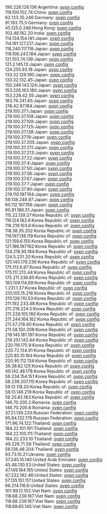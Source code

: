 190.226.128.136:Argentina: [ovpn config](vpn/190_226_128_136.ovpn)  
119.100.152.74:China: [ovpn config](vpn/119_100_152_74.ovpn)  
62.133.35.246:Germany: [ovpn config](vpn/62_133_35_246.ovpn)  
91.193.75.5:Germany: [ovpn config](vpn/91_193_75_5.ovpn)  
45.125.0.246:Hong Kong: [ovpn config](vpn/45_125_0_246.ovpn)  
103.48.182.20:India: [ovpn config](vpn/103_48_182_20.ovpn)  
114.134.154.141:Japan: [ovpn config](vpn/114_134_154_141.ovpn)  
114.191.127.217:Japan: [ovpn config](vpn/114_191_127_217.ovpn)  
118.240.117.118:Japan: [ovpn config](vpn/118_240_117_118.ovpn)  
119.106.243.184:Japan: [ovpn config](vpn/119_106_243_184.ovpn)  
121.103.74.139:Japan: [ovpn config](vpn/121_103_74_139.ovpn)  
121.2.145.13:Japan: [ovpn config](vpn/121_2_145_13.ovpn)  
124.255.93.18:Japan: [ovpn config](vpn/124_255_93_18.ovpn)  
133.32.129.190:Japan: [ovpn config](vpn/133_32_129_190.ovpn)  
133.32.132.45:Japan: [ovpn config](vpn/133_32_132_45.ovpn)  
150.249.143.124:Japan: [ovpn config](vpn/150_249_143_124.ovpn)  
153.205.163.180:Japan: [ovpn config](vpn/153_205_163_180.ovpn)  
153.228.42.55:Japan: [ovpn config](vpn/153_228_42_55.ovpn)  
183.76.241.85:Japan: [ovpn config](vpn/183_76_241_85.ovpn)  
218.42.87.184:Japan: [ovpn config](vpn/218_42_87_184.ovpn)  
219.100.37.1:Japan: [ovpn config](vpn/219_100_37_1.ovpn)  
219.100.37.108:Japan: [ovpn config](vpn/219_100_37_108.ovpn)  
219.100.37.109:Japan: [ovpn config](vpn/219_100_37_109.ovpn)  
219.100.37.125:Japan: [ovpn config](vpn/219_100_37_125.ovpn)  
219.100.37.138:Japan: [ovpn config](vpn/219_100_37_138.ovpn)  
219.100.37.19:Japan: [ovpn config](vpn/219_100_37_19.ovpn)  
219.100.37.205:Japan: [ovpn config](vpn/219_100_37_205.ovpn)  
219.100.37.211:Japan: [ovpn config](vpn/219_100_37_211.ovpn)  
219.100.37.213:Japan: [ovpn config](vpn/219_100_37_213.ovpn)  
219.100.37.22:Japan: [ovpn config](vpn/219_100_37_22.ovpn)  
219.100.37.4:Japan: [ovpn config](vpn/219_100_37_4.ovpn)  
219.100.37.50:Japan: [ovpn config](vpn/219_100_37_50.ovpn)  
219.100.37.58:Japan: [ovpn config](vpn/219_100_37_58.ovpn)  
219.100.37.67:Japan: [ovpn config](vpn/219_100_37_67.ovpn)  
219.100.37.7:Japan: [ovpn config](vpn/219_100_37_7.ovpn)  
219.100.37.90:Japan: [ovpn config](vpn/219_100_37_90.ovpn)  
219.110.197.164:Japan: [ovpn config](vpn/219_110_197_164.ovpn)  
59.138.248.97:Japan: [ovpn config](vpn/59_138_248_97.ovpn)  
60.112.197.158:Japan: [ovpn config](vpn/60_112_197_158.ovpn)  
60.91.186.31:Japan: [ovpn config](vpn/60_91_186_31.ovpn)  
115.22.139.37:Korea Republic of: [ovpn config](vpn/115_22_139_37.ovpn)  
116.124.182.6:Korea Republic of: [ovpn config](vpn/116_124_182_6.ovpn)  
118.219.103.6:Korea Republic of: [ovpn config](vpn/118_219_103_6.ovpn)  
118.38.35.202:Korea Republic of: [ovpn config](vpn/118_38_35_202.ovpn)  
119.197.136.119:Korea Republic of: [ovpn config](vpn/119_197_136_119.ovpn)  
121.159.6.155:Korea Republic of: [ovpn config](vpn/121_159_6_155.ovpn)  
121.186.197.162:Korea Republic of: [ovpn config](vpn/121_186_197_162.ovpn)  
124.216.95.184:Korea Republic of: [ovpn config](vpn/124_216_95_184.ovpn)  
124.5.231.20:Korea Republic of: [ovpn config](vpn/124_5_231_20.ovpn)  
125.140.179.236:Korea Republic of: [ovpn config](vpn/125_140_179_236.ovpn)  
175.113.6.97:Korea Republic of: [ovpn config](vpn/175_113_6_97.ovpn)  
175.117.213.44:Korea Republic of: [ovpn config](vpn/175_117_213_44.ovpn)  
175.211.236.85:Korea Republic of: [ovpn config](vpn/175_211_236_85.ovpn)  
183.109.114.69:Korea Republic of: [ovpn config](vpn/183_109_114_69.ovpn)  
1.231.1.37:Korea Republic of: [ovpn config](vpn/1_231_1_37.ovpn)  
210.105.15.216:Korea Republic of: [ovpn config](vpn/210_105_15_216.ovpn)  
210.126.110.53:Korea Republic of: [ovpn config](vpn/210_126_110_53.ovpn)  
211.192.233.48:Korea Republic of: [ovpn config](vpn/211_192_233_48.ovpn)  
211.219.224.5:Korea Republic of: [ovpn config](vpn/211_219_224_5.ovpn)  
211.229.105.160:Korea Republic of: [ovpn config](vpn/211_229_105_160.ovpn)  
211.244.164.162:Korea Republic of: [ovpn config](vpn/211_244_164_162.ovpn)  
211.57.218.90:Korea Republic of: [ovpn config](vpn/211_57_218_90.ovpn)  
211.58.150.208:Korea Republic of: [ovpn config](vpn/211_58_150_208.ovpn)  
218.145.181.197:Korea Republic of: [ovpn config](vpn/218_145_181_197.ovpn)  
219.251.143.44:Korea Republic of: [ovpn config](vpn/219_251_143_44.ovpn)  
220.116.175.9:Korea Republic of: [ovpn config](vpn/220_116_175_9.ovpn)  
220.72.134.91:Korea Republic of: [ovpn config](vpn/220_72_134_91.ovpn)  
220.85.10.164:Korea Republic of: [ovpn config](vpn/220_85_10_164.ovpn)  
220.95.112.134:Korea Republic of: [ovpn config](vpn/220_95_112_134.ovpn)  
36.38.62.125:Korea Republic of: [ovpn config](vpn/36_38_62_125.ovpn)  
49.142.46.178:Korea Republic of: [ovpn config](vpn/49_142_46_178.ovpn)  
58.234.154.151:Korea Republic of: [ovpn config](vpn/58_234_154_151.ovpn)  
58.239.207.115:Korea Republic of: [ovpn config](vpn/58_239_207_115.ovpn)  
59.12.118.33:Korea Republic of: [ovpn config](vpn/59_12_118_33.ovpn)  
59.13.146.219:Korea Republic of: [ovpn config](vpn/59_13_146_219.ovpn)  
59.25.82.183:Korea Republic of: [ovpn config](vpn/59_25_82_183.ovpn)  
146.70.205.2:Romania: [ovpn config](vpn/146_70_205_2.ovpn)  
146.70.205.6:Romania: [ovpn config](vpn/146_70_205_6.ovpn)  
37.21.139.233:Russian Federation: [ovpn config](vpn/37_21_139_233.ovpn)  
95.84.132.179:Russian Federation: [ovpn config](vpn/95_84_132_179.ovpn)  
171.96.74.122:Thailand: [ovpn config](vpn/171_96_74_122.ovpn)  
184.22.101.191:Thailand: [ovpn config](vpn/184_22_101_191.ovpn)  
184.22.105.111:Thailand: [ovpn config](vpn/184_22_105_111.ovpn)  
184.22.233.10:Thailand: [ovpn config](vpn/184_22_233_10.ovpn)  
49.228.71.58:Thailand: [ovpn config](vpn/49_228_71_58.ovpn)  
58.136.48.204:Thailand: [ovpn config](vpn/58_136_48_204.ovpn)  
93.73.10.21:Ukraine: [ovpn config](vpn/93_73_10_21.ovpn)  
37.245.10.140:United Arab Emirates: [ovpn config](vpn/37_245_10_140.ovpn)  
45.48.130.53:United States: [ovpn config](vpn/45_48_130_53.ovpn)  
47.149.184.165:United States: [ovpn config](vpn/47_149_184_165.ovpn)  
47.232.192.46:United States: [ovpn config](vpn/47_232_192_46.ovpn)  
57.135.151.117:United States: [ovpn config](vpn/57_135_151_117.ovpn)  
66.214.116.6:United States: [ovpn config](vpn/66_214_116_6.ovpn)  
101.99.12.102:Viet Nam: [ovpn config](vpn/101_99_12_102.ovpn)  
118.68.238.167:Viet Nam: [ovpn config](vpn/118_68_238_167.ovpn)  
118.68.238.167:Viet Nam: [ovpn config](vpn/118_68_238_167.ovpn)  
118.69.65.145:Viet Nam: [ovpn config](vpn/118_69_65_145.ovpn)  
